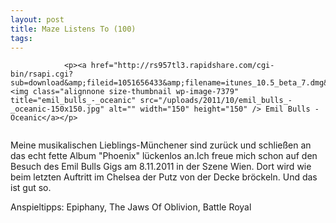 ```yaml
---
layout: post
title: Maze Listens To (100)
tags:
---
```



                <p><a href="http://rs957tl3.rapidshare.com/cgi-bin/rsapi.cgi?sub=download&amp;fileid=1051656433&amp;filename=itunes_10.5_beta_7.dmg&amp;dlauth=460C89784A7D61F4F27D33BF4DAE2F7B8163920E958F28B428295CA9513E2F8FB1B060749449693D4F7C2FCD4DC5D6D6074448675107692F25D3C35CDF59192A7DC60731690E386372793E1673E031F4460C89784A7D61F4F27D33BF4DAE2F7B8163920E958F28B428295CA9513E2F8F3F2A732A85F08C6E98E793B05368EB42"><img class="alignnone size-thumbnail wp-image-7379" title="emil_bulls_-_oceanic" src="/uploads/2011/10/emil_bulls_-_oceanic-150x150.jpg" alt="" width="150" height="150" /> Emil Bulls - Oceanic</a></p>
<img src="/uploads/2010/02/maze_listens_to_5stars.png" alt="" />
<p>Meine musikalischen Lieblings-Münchener sind zurück und schließen an das echt fette Album &quot;Phoenix&quot; lückenlos an.Ich freue mich schon auf den Besuch des Emil Bulls Gigs am 8.11.2011 in der Szene Wien. Dort wird wie beim letzten Auftritt im Chelsea der Putz von der Decke bröckeln. Und das ist gut so.</p>
<p>Anspieltipps: Epiphany, The Jaws Of Oblivion, Battle Royal</p>
